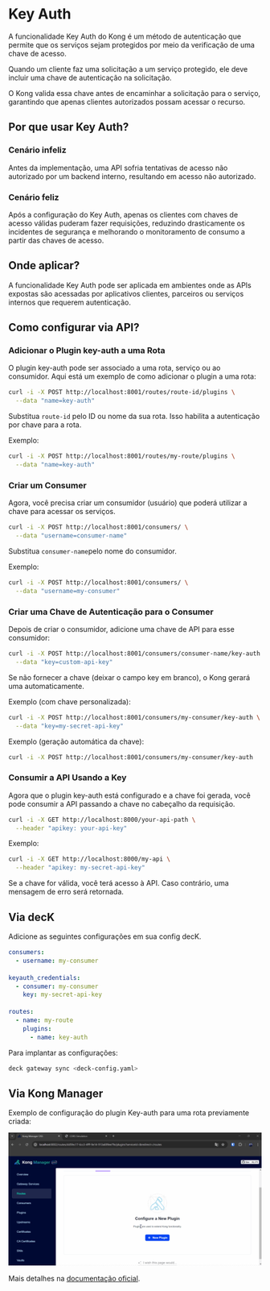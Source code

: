 # Key Auth

A funcionalidade Key Auth do Kong é um método de autenticação que permite que os serviços sejam protegidos por meio da verificação de uma chave de acesso.

Quando um cliente faz uma solicitação a um serviço protegido, ele deve incluir uma chave de autenticação na solicitação.

O Kong valida essa chave antes de encaminhar a solicitação para o serviço, garantindo que apenas clientes autorizados possam acessar o recurso.

## Por que usar Key Auth?

### Cenário infeliz

Antes da implementação, uma API sofria tentativas de acesso não autorizado por um backend interno, resultando em acesso não autorizado.

### Cenário feliz

Após a configuração do Key Auth, apenas os clientes com chaves de acesso válidas puderam fazer requisições, reduzindo drasticamente os incidentes de segurança e melhorando o monitoramento de consumo a partir das chaves de acesso.

## Onde aplicar?

A funcionalidade Key Auth pode ser aplicada em ambientes onde as APIs expostas são acessadas por aplicativos clientes, parceiros ou serviços internos que requerem autenticação.

## Como configurar via API?

### Adicionar o Plugin key-auth a uma Rota

O plugin key-auth pode ser associado a uma rota, serviço ou ao consumidor. Aqui está um exemplo de como adicionar o plugin a uma rota:

```bash
curl -i -X POST http://localhost:8001/routes/route-id/plugins \
  --data "name=key-auth"
```

Substitua `route-id` pelo ID ou nome da sua rota. Isso habilita a autenticação por chave para a rota.

Exemplo:

```bash
curl -i -X POST http://localhost:8001/routes/my-route/plugins \
  --data "name=key-auth"
```

### Criar um Consumer

Agora, você precisa criar um consumidor (usuário) que poderá utilizar a chave para acessar os serviços.

```bash
curl -i -X POST http://localhost:8001/consumers/ \
  --data "username=consumer-name"
```

Substitua `consumer-name`pelo nome do consumidor.

Exemplo:

```bash
curl -i -X POST http://localhost:8001/consumers/ \
  --data "username=my-consumer"
```

### Criar uma Chave de Autenticação para o Consumer

Depois de criar o consumidor, adicione uma chave de API para esse consumidor:

```bash
curl -i -X POST http://localhost:8001/consumers/consumer-name/key-auth \
  --data "key=custom-api-key"
```

Se não fornecer a chave (deixar o campo key em branco), o Kong gerará uma automaticamente.

Exemplo (com chave personalizada):

```bash
curl -i -X POST http://localhost:8001/consumers/my-consumer/key-auth \
  --data "key=my-secret-api-key"
```

Exemplo (geração automática da chave):

```bash
curl -i -X POST http://localhost:8001/consumers/my-consumer/key-auth
```

### Consumir a API Usando a Key

Agora que o plugin key-auth está configurado e a chave foi gerada, você pode consumir a API passando a chave no cabeçalho da requisição.

```bash
curl -i -X GET http://localhost:8000/your-api-path \
  --header "apikey: your-api-key"
```

Exemplo:

```bash
curl -i -X GET http://localhost:8000/my-api \
  --header "apikey: my-secret-api-key"
```

Se a chave for válida, você terá acesso à API. Caso contrário, uma mensagem de erro será retornada.

## Via decK

Adicione as seguintes configurações em sua config decK.

```yaml
consumers:
  - username: my-consumer

keyauth_credentials:
  - consumer: my-consumer
    key: my-secret-api-key

routes:
  - name: my-route
    plugins:
      - name: key-auth
```

Para implantar as configurações:

```bash
deck gateway sync <deck-config.yaml>
```

## Via Kong Manager

Exemplo de configuração do plugin Key-auth para uma rota previamente criada:

<div style="text-align: center;">
  <img src="/assets/gifs/kong/capacities/key-auth.gif" alt="key-auth" width="700"/>
</div>

Mais detalhes na [documentação oficial](https://docs.konghq.com/hub/kong-inc/key-auth).

